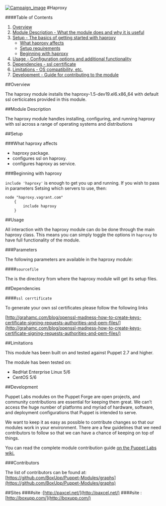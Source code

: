 [![Campaign_image](http://www.boxupp.com/assets/img/boxupp-header1.png)](http://www.boxupp.com/free-module.html)
#Haproxy

####Table of Contents

1. [Overview](#overview)
2. [Module Description - What the module does and why it is useful](#module-description)
3. [Setup - The basics of getting started with haproxy](#setup)
    * [What haproxy affects](#what-haproxy-affects)
    * [Setup requirements](#setup-requirements)
    * [Beginning with haproxy](#beginning-with-haproxy)
4. [Usage - Configuration options and additional functionality](#usage)
5. [Dependencies - ssl cerrtificate ](#Dependencies)
5. [Limitations - OS compatibility, etc.](#limitations)
6. [Development - Guide for contributing to the module](#development)

##Overview

The haproxy module installs the haproxy-1.5-dev19.el6.x86_64 with default ssl certicicates provided in this module.

##Module Description

The haproxy module handles installing, configuring, and running haproxy with ssl across a range of operating systems and distributions

##Setup

###What haproxy affects

* haproxy package.
* configures ssl on haproxy.
* configures haproxy as service.

###Beginning with haproxy

`include 'haproxy'` is enough to get you up and running.  If you wish to pass in
parameters Setsing which servers to use, then:

```puppet
node "haproxy.vagrant.com" 
    {
        include haproxy 
    }
```

##Usage

All interaction with the haproxy module can do be done through the main haproxy class.
This means you can simply toggle the options in `haproxy` to have full functionality of the module.


###Parameters

The following parameters are available in the haproxy module:

####`sourcefile`

The is the directory from  where the haproxy module will get its setup files.


##Dependencies

####`ssl cerrtificate`

To generate your own ssl certificates please follow the following links

[http://grahamc.com/blog/openssl-madness-how-to-create-keys-certificate-signing-requests-authorities-and-pem-files/](http://grahamc.com/blog/openssl-madness-how-to-create-keys-certificate-signing-requests-authorities-and-pem-files/)

##Limitations

This module has been built on and tested against Puppet 2.7 and higher.

The module has been tested on:

* RedHat Enterprise Linux 5/6
* CentOS 5/6


##Development

Puppet Labs modules on the Puppet Forge are open projects, and community
contributions are essential for keeping them great. We can’t access the
huge number of platforms and myriad of hardware, software, and deployment
configurations that Puppet is intended to serve.

We want to keep it as easy as possible to contribute changes so that our
modules work in your environment. There are a few guidelines that we need
contributors to follow so that we can have a chance of keeping on top of things.

You can read the complete module contribution guide [on the Puppet Labs wiki.](http://projects.puppetlabs.com/projects/module-site/wiki/Module_contributing)

###Contributors

The list of contributors can be found at: [https://github.com/BoxUpp/Puppet-Modules/graphs](https://github.com/BoxUpp/Puppet-Modules/graphs)

##Sites
####site :[http://paxcel.net/](http://paxcel.net/) 
####site :[http://boxupp.com/](http://boxupp.com/)
